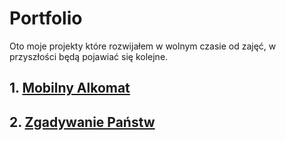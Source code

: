 # Portfolio

Oto moje projekty które rozwijałem w wolnym czasie od zajęć, w przyszłości będą pojawiać się kolejne.
## 1. [Mobilny Alkomat](https://github.com/noxxgk/Portfolio/tree/main/Mobilny%20alkomat%20-%20Aplikacja%20android)
## 2. [Zgadywanie Państw](https://noxxgk.github.io/ZgadywaniePanstw/)
